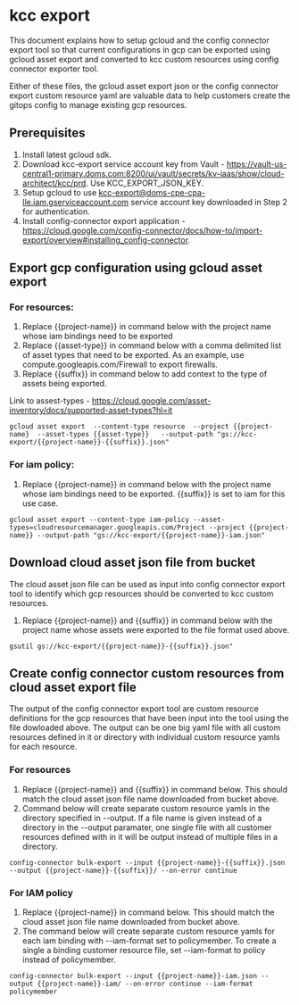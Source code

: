 # kcc export
This document explains how to setup gcloud and the config connector export tool so that current configurations in gcp can be exported using gcloud asset export and converted to kcc custom resources using config connector exporter tool.

Either of these files, the gcloud asset export json or the config connector export custom resource yaml are valuable data to help customers create the gitops config to manage existing gcp resources.

## Prerequisites
1. Install latest gcloud sdk.
2. Download kcc-export service account key from Vault - https://vault-us-central1-primary.doms.com:8200/ui/vault/secrets/kv-iaas/show/cloud-architect/kcc/prd.  Use KCC_EXPORT_JSON_KEY.
3. Setup gcloud to use kcc-export@doms-cpe-cpa-lle.iam.gserviceaccount.com service account key downloaded in Step 2 for authentication.
4. Install config-connector export application - https://cloud.google.com/config-connector/docs/how-to/import-export/overview#installing_config-connector.

## Export gcp configuration using gcloud asset export

### For resources:
1. Replace {{project-name}} in command below with the project name whose iam bindings need to be exported
2. Replace {{asset-type}} in command below with a comma delimited list of asset types that need to be exported.  As an example, use compute.googleapis.com/Firewall to export firewalls.
3. Replace {{suffix}} in command below to add context to the type of assets being exported.

Link to assest-types - https://cloud.google.com/asset-inventory/docs/supported-asset-types?hl=it

```gcloud asset export  --content-type resource  --project {{project-name}  --asset-types {{asset-type}}   --output-path "gs://kcc-export/{{project-name}}-{{suffix}}.json"```

### For iam policy:
1. Replace {{project-name}} in command below with the project name whose iam bindings need to be exported.  {{suffix}} is set to iam for this use case.

```gcloud asset export --content-type iam-policy --asset-types=cloudresourcemanager.googleapis.com/Project --project {{project-name}} --output-path "gs://kcc-export/{{project-name}}-iam.json"```

## Download cloud asset json file from bucket
The cloud asset json file can be used as input into config connector export tool to identify which gcp resources should be converted to kcc custom resources.
1. Replace {{project-name}} and {{suffix}} in command below with the project name whose assets were exported to the file format used above.

```gsutil gs://kcc-export/{{project-name}}-{{suffix}}.json"```

## Create config connector custom resources from cloud asset export file
The output of the config connector export tool are custom resource definitions for the gcp resources that have been input into the tool using the file dowloaded above.  The output can be one big yaml file with all custom resources defined in it or directory with individual custom resource yamls for each resource.

### For resources
1. Replace {{project-name}} and {{suffix}} in command below.  This should match the cloud asset json file name downloaded from bucket above.
2.  Command below will create separate custom resource yamls in the directory specified in --output.  If a file name is given instead of a directory in the --output paramater, one single file with all customer resources defined with in it will be output instead of multiple files in a directory.

```config-connector bulk-export --input {{project-name}}-{{suffix}}.json --output {{project-name}}-{{suffix}}/ --on-error continue```

### For IAM policy
1. Replace {{project-name}} in command below.  This should match the cloud asset json file name downloaded from bucket above.
2. The command below will create separate custom resource yamls for each iam binding with --iam-format set to policymember.  To create a single a binding customer resource file, set --iam-format to policy instead of policymember.

```config-connector bulk-export --input {{project-name}}-iam.json --output {{project-name}}-iam/ --on-error continue --iam-format policymember```
